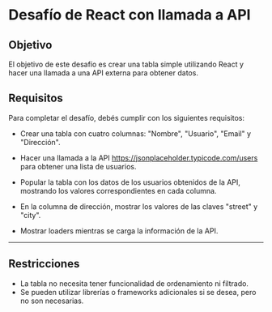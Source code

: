 # Desafío de React con llamada a API

## Objetivo

El objetivo de este desafío es crear una tabla simple utilizando React y hacer una llamada a una API externa para obtener datos.

## Requisitos

Para completar el desafío, debés cumplir con los siguientes requisitos:

- Crear una tabla con cuatro columnas: "Nombre", "Usuario", "Email" y "Dirección".

- Hacer una llamada a la API https://jsonplaceholder.typicode.com/users para obtener una lista de usuarios.

- Popular la tabla con los datos de los usuarios obtenidos de la API, mostrando los valores correspondientes en cada columna.

- En la columna de dirección, mostrar los valores de las claves "street" y "city".

- Mostrar loaders mientras se carga la información de la API.

---

## Restricciones

- La tabla no necesita tener funcionalidad de ordenamiento ni filtrado.
- Se pueden utilizar librerías o frameworks adicionales si se desea, pero no son necesarias.
